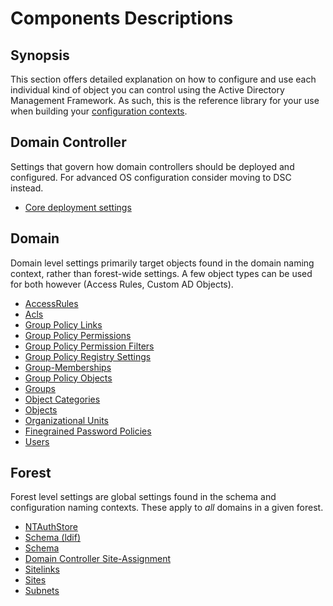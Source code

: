 ﻿# Components Descriptions

## Synopsis

This section offers detailed explanation on how to configure and use each individual kind of object you can control using the Active Directory Management Framework.
As such, this is the reference library for your use when building your [configuration contexts](../advanced/contexts-advanced.html).

## Domain Controller

Settings that govern how domain controllers should be deployed and configured.
For advanced OS configuration consider moving to DSC instead.

+ [Core deployment settings](dc/core.html)

## Domain

Domain level settings primarily target objects found in the domain naming context, rather than forest-wide settings.
A few object types can be used for both however (Access Rules, Custom AD Objects).

+ [AccessRules](domain/accessrules.html)
+ [Acls](domain/acls.html)
+ [Group Policy Links](domain/gplinks.html)
+ [Group Policy Permissions](domain/gppermissions.html)
+ [Group Policy Permission Filters](domain/gppermissionfilters.html)
+ [Group Policy Registry Settings](domain/gpregistrysettings.html)
+ [Group-Memberships](domain/groupmemberships.html)
+ [Group Policy Objects](domain/grouppolicies.html)
+ [Groups](domain/groups.html)
+ [Object Categories](domain/object-categories.html)
+ [Objects](domain/objects.html)
+ [Organizational Units](domain/organizationalunits.html)
+ [Finegrained Password Policies](domain/password-policies.html)
+ [Users](domain/users.html)

## Forest

Forest level settings are global settings found in the schema and configuration naming contexts.
These apply to _all_ domains in a given forest.

+ [NTAuthStore](forest/ntauthstore.html)
+ [Schema (ldif)](forest/schema-ldif.html)
+ [Schema](forest/schema.html)
+ [Domain Controller Site-Assignment](forest/servers.html)
+ [Sitelinks](forest/sitelinks.html)
+ [Sites](forest/sites.html)
+ [Subnets](forest/subnets.html)
